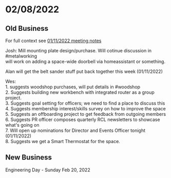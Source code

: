 # 02/08/2022

## Old Business

For full context see [01/11/2022 meeting notes](1-11-2022.md)

Josh: Mill mounting plate design/purchase. Will cotinue discussion in #metalworking\
will work on adding a space-wide doorbell via homeassistant or something.

Alan will get the belt sander stuff put back together this week (01/11/2022)

Wes: \
1\. suggests woodshop purchases, will put details in #woodshop\
2\. Suggests building new workbench with integrated router as a group project.\
3\. Suggests goal setting for officers; we need to find a place to discuss this\
4\. Suggests membership interest/skills survey on how to improve the space\
5\. Suggests an offboarding project to get feedback from outgoing members\
6\. Suggests PR officer composes quarterly RCL newsletters to showcase what's going on\
7\. Will open up nominations for Director and Events Officer tonight (01/11/2022)\
8\. Suggests we get a Smart Thermostat for the space.



## New Business

Engineering Day - Sunday Feb 20, 2022


